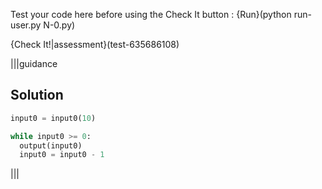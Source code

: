 Test your code here before using the Check It button : {Run}(python run-user.py N-0.py)

{Check It!|assessment}(test-635686108)

|||guidance
## Solution
```python
input0 = input0(10)

while input0 >= 0:
  output(input0)
  input0 = input0 - 1
```
|||